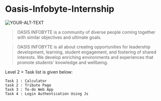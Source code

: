# Oasis-Infobyte-Internship

<picture>
 <source media="(prefers-color-scheme: dark)" srcset="https://media.licdn.com/dms/image/D4D12AQEdWEKEwq_kqA/article-cover_image-shrink_600_2000/0/1679122225501?e=2147483647&v=beta&t=9T0Qt5ZoAzM3JDzrfS1u-m4mFJLnesdXjt39YbW_5R8">
 <source media="(prefers-color-scheme: light)" srcset="https://media.licdn.com/dms/image/D4D12AQEdWEKEwq_kqA/article-cover_image-shrink_600_2000/0/1679122225501?e=2147483647&v=beta&t=9T0Qt5ZoAzM3JDzrfS1u-m4mFJLnesdXjt39YbW_5R8">
 <img alt="YOUR-ALT-TEXT" src="https://media.licdn.com/dms/image/D4D12AQEdWEKEwq_kqA/article-cover_image-shrink_600_2000/0/1679122225501?e=2147483647&v=beta&t=9T0Qt5ZoAzM3JDzrfS1u-m4mFJLnesdXjt39YbW_5R8">
</picture>


> OASIS INFOBYTE is a community of diverse people coming together with similar objectives and ultimate goals. 

> OASIS INFOBYTE is all about creating opportunities for leadership development, learning, student engagement, and fostering of shared interests. We develop enriching environments and experiences that promote students' knowledge and wellbeing.

Level 2 > Task list is given below:
```
Task 1 : Calculator
task 2 : Tribute Page
Task 3 : To-do Web App
Task 4 : Login Authentication Using Js
```
